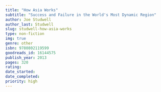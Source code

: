 ```yaml
---
title: "How Asia Works"
subtitle: "Success and Failure in the World's Most Dynamic Region"
author: Joe Studwell
author_last: Studwell
slug: studwell-how-asia-works
type: non-fiction
img: true
genre: other
isbn: 9780802119599
goodreads_id: 16144575
publish_year: 2013
pages: 320
rating: 
date_started:
date_completed:
priority: high
---
```

